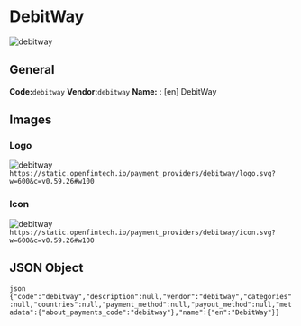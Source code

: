 # DebitWay 
![debitway](https://static.openfintech.io/payment_providers/debitway/logo.svg?w=600&c=v0.59.26#w100) 
## General 
**Code:**`debitway` 
**Vendor:**`debitway` 
**Name:** 
:	[en] DebitWay 
## Images 
### Logo 
![debitway](https://static.openfintech.io/payment_providers/debitway/logo.svg?w=600&c=v0.59.26#w100) 
``` https://static.openfintech.io/payment_providers/debitway/logo.svg?w=600&c=v0.59.26#w100 ``` 
### Icon 
![debitway](https://static.openfintech.io/payment_providers/debitway/icon.svg?w=600&c=v0.59.26#w100) 
``` https://static.openfintech.io/payment_providers/debitway/icon.svg?w=600&c=v0.59.26#w100 ``` 
## JSON Object 
```json {"code":"debitway","description":null,"vendor":"debitway","categories":null,"countries":null,"payment_method":null,"payout_method":null,"metadata":{"about_payments_code":"debitway"},"name":{"en":"DebitWay"}} ``` 
